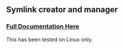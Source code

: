 ## Symlink creator and manager

### [Full Documentation Here](https://madprops.github.io/sym/)

This has been tested on Linux only.